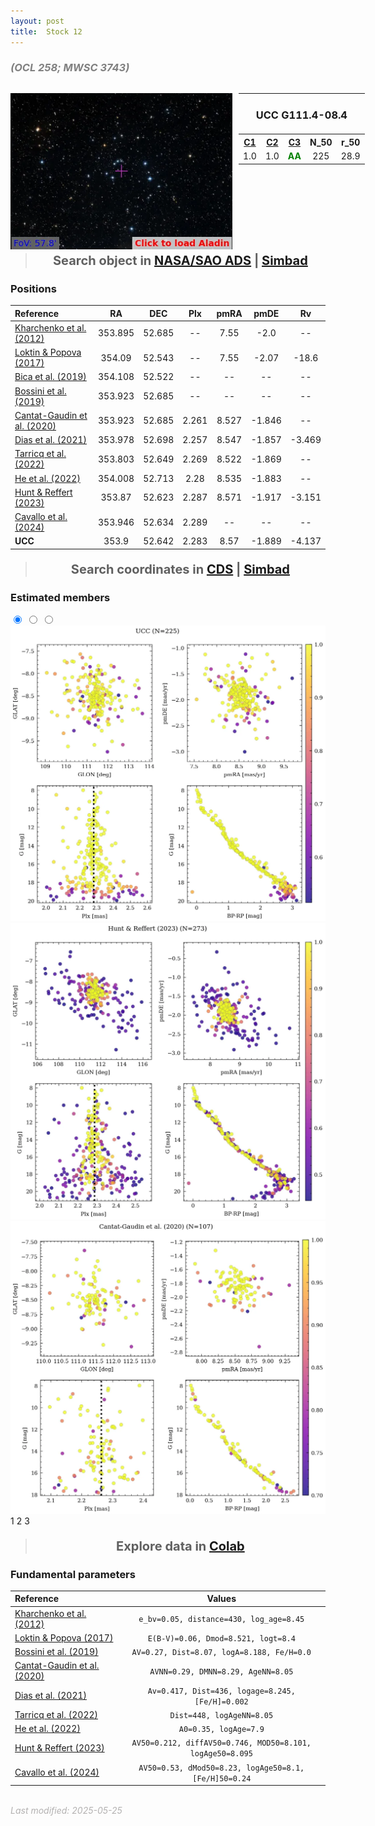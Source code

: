 ```yaml
---
layout: post
title:  Stock 12
---
```

<h3><span style="color: #808080;"><i>(OCL 258; MWSC 3743)</i></span></h3><div style="display: flex; justify-content: space-between; width:720px;height:250px">
<div style="text-align: center;">

<!-- Static image + data attributes for FOV and target -->
<img id="aladin_img"
     data-umami-event="aladin_load"
     src="https://raw.githubusercontent.com/ucc23/Q2N/main/plots/stock12_aladin.webp"
     alt="Click to load Aladin Lite" 
     style="width:355px;height:250px; cursor: pointer;"
     data-fov="0.963" 
     data-target="353.9 52.642"/>
<!-- Div to contain Aladin Lite viewer -->
<div id="aladin-lite-div" style="width:355px;height:250px;display:none;"></div>
<!-- Aladin Lite script (will be loaded after the image is clicked) -->
<script src="{{ site.baseurl }}/scripts/aladin_load.js"></script>

</div>
<!-- Left block -->

<table style="text-align: center; width:355px;height:250px;">
  <!-- Row 1 (title) -->
  <tr>
    <td colspan="5"><h3>UCC G111.4-08.4</h3></td>
  </tr>
  <!-- Row 2 -->
  <tr>
    <th><a href="https://ucc.ar/faq#what-are-the-c1-c2-and-c3-parameters" title="Photometric class">C1</a></th>
    <th><a href="https://ucc.ar/faq#what-are-the-c1-c2-and-c3-parameters" title="Density class">C2</a></th>
    <th><a href="https://ucc.ar/faq#what-are-the-c1-c2-and-c3-parameters" title="Combined class">C3</a></th>
    <th><div title="Stars with membership probability >50%">N_50</div></th>
    <th><div title="Radius that contains half the members [arcmin]">r_50</div></th>
  </tr>
  <!-- Row 3 -->
  <tr>
    <td>1.0</td>
    <td>1.0</td>
    <td><span style="color: green; font-weight: bold;">A</span><span style="color: green; font-weight: bold;">A</span></td>
    <td>225</td>
    <td>28.9</td>
  </tr>
</table>
</div>

> <p style="text-align:center; font-weight: bold; font-size:20px">Search object in <a data-umami-event="nasa_search" href="https://ui.adsabs.harvard.edu/search/q=%20collection%3Aastronomy%20body%3A%22Stock%2012%22&sort=date%20desc%2C%20bibcode%20desc&p_=0" target="_blank">NASA/SAO ADS</a> | <a data-umami-event="simbad_search" href="https://simbad.cds.unistra.fr/simbad/sim-id-refs?Ident=stock12" target="_blank">Simbad</a></p>


### Positions

| Reference    | RA    | DEC   | Plx  | pmRA  | pmDE   |  Rv  |
| :---         | :---: | :---: | :---: | :---: | :---: | :---: |
|[Kharchenko et al. (2012)](https://ui.adsabs.harvard.edu/abs/2012A%26A...543A.156K) | 353.895 | 52.685 | -- | 7.55 | -2.0 | -- |
|[Loktin & Popova (2017)](https://ui.adsabs.harvard.edu/abs/2017AstBu..72..257L) | 354.09 | 52.543 | -- | 7.55 | -2.07 | -18.6 |
|[Bica et al. (2019)](https://ui.adsabs.harvard.edu/abs/2019AJ....157...12B) | 354.108 | 52.522 | -- | -- | -- | -- |
|[Bossini et al. (2019)](https://ui.adsabs.harvard.edu/abs/2019A%26A...623A.108B) | 353.923 | 52.685 | -- | -- | -- | -- |
|[Cantat-Gaudin et al. (2020)](https://ui.adsabs.harvard.edu/abs/2020A%26A...640A...1C) | 353.923 | 52.685 | 2.261 | 8.527 | -1.846 | -- |
|[Dias et al. (2021)](https://ui.adsabs.harvard.edu/abs/2021MNRAS.504..356D) | 353.978 | 52.698 | 2.257 | 8.547 | -1.857 | -3.469 |
|[Tarricq et al. (2022)](https://ui.adsabs.harvard.edu/abs/2022A%26A...659A..59T) | 353.803 | 52.649 | 2.269 | 8.522 | -1.869 | -- |
|[He et al. (2022)](https://ui.adsabs.harvard.edu/abs/2022ApJS..262....7H) | 354.008 | 52.713 | 2.28 | 8.535 | -1.883 | -- |
|[Hunt & Reffert (2023)](https://ui.adsabs.harvard.edu/abs/2023A%26A...673A.114H) | 353.87 | 52.623 | 2.287 | 8.571 | -1.917 | -3.151 |
|[Cavallo et al. (2024)](https://ui.adsabs.harvard.edu/abs/2024AJ....167...12C) | 353.946 | 52.634 | 2.289 | -- | -- | -- |
| **UCC** |353.9 | 52.642 | 2.283 | 8.57 | -1.889 | -4.137 |

> <p style="text-align:center; font-weight: bold; font-size:20px">Search coordinates in <a data-umami-event="cds_coord_search" href="https://cdsportal.u-strasbg.fr/?target=353.9,+52.642" target="_blank">CDS</a> | <a data-umami-event="simbad_coord_search" href="https://simbad.cds.unistra.fr/mobile/object_list.html?coord=353.9%2052.642&output=json&radius=5&userEntry=stock12" target="_blank">Simbad</a></p>

### Estimated members

<div class="carousel">
<input type="radio" name="radio-btn" id="slide1" checked>
<input type="radio" name="radio-btn" id="slide2">
<input type="radio" name="radio-btn" id="slide3">
<div class="slides">
<div class="slide">
<a href="https://raw.githubusercontent.com/ucc23/Q2N/main/plots/stock12.webp" target="_blank">
<img src="https://raw.githubusercontent.com/ucc23/Q2N/main/plots/stock12.webp" alt="Stock 12 UCC">
</a>
</div>
<div class="slide">
<a href="https://raw.githubusercontent.com/ucc23/Q2N/main/plots/stock12_HUNT23.webp" target="_blank">
<img src="https://raw.githubusercontent.com/ucc23/Q2N/main/plots/stock12_HUNT23.webp" alt="Stock 12 HUNT23">
</a>
</div>
<div class="slide">
<a href="https://raw.githubusercontent.com/ucc23/Q2N/main/plots/stock12_CANTAT20.webp" target="_blank">
<img src="https://raw.githubusercontent.com/ucc23/Q2N/main/plots/stock12_CANTAT20.webp" alt="Stock 12 CANTAT20">
</a>
</div>
</div>
<div class="indicators">
<label for="slide1">1</label>
<label for="slide2">2</label>
<label for="slide3">3</label>
</div>
</div>


> <p style="text-align:center; font-weight: bold; font-size:20px">Explore data in <a data-umami-event="colab" href="https://colab.research.google.com/github/ucc23/ucc/blob/main/assets/notebook.ipynb" target="_blank">Colab</a></p>


### Fundamental parameters

| Reference |  Values |
| :---         |     :---:      |
| [Kharchenko et al. (2012)](https://ui.adsabs.harvard.edu/abs/2012A%26A...543A.156K) | `e_bv=0.05, distance=430, log_age=8.45` |
| [Loktin & Popova (2017)](https://ui.adsabs.harvard.edu/abs/2017AstBu..72..257L) | `E(B-V)=0.06, Dmod=8.521, logt=8.4` |
| [Bossini et al. (2019)](https://ui.adsabs.harvard.edu/abs/2019A%26A...623A.108B) | `AV=0.27, Dist=8.07, logA=8.188, Fe/H=0.0` |
| [Cantat-Gaudin et al. (2020)](https://ui.adsabs.harvard.edu/abs/2020A%26A...640A...1C) | `AVNN=0.29, DMNN=8.29, AgeNN=8.05` |
| [Dias et al. (2021)](https://ui.adsabs.harvard.edu/abs/2021MNRAS.504..356D) | `Av=0.417, Dist=436, logage=8.245, [Fe/H]=0.002` |
| [Tarricq et al. (2022)](https://ui.adsabs.harvard.edu/abs/2022A%26A...659A..59T) | `Dist=448, logAgeNN=8.05` |
| [He et al. (2022)](https://ui.adsabs.harvard.edu/abs/2022ApJS..262....7H) | `A0=0.35, logAge=7.9` |
| [Hunt & Reffert (2023)](https://ui.adsabs.harvard.edu/abs/2023A%26A...673A.114H) | `AV50=0.212, diffAV50=0.746, MOD50=8.101, logAge50=8.095` |
| [Cavallo et al. (2024)](https://ui.adsabs.harvard.edu/abs/2024AJ....167...12C) | `AV50=0.53, dMod50=8.23, logAge50=8.1, [Fe/H]50=0.24` |

<br>
<font color="b3b1b1"><i>Last modified: 2025-05-25</i></font>
